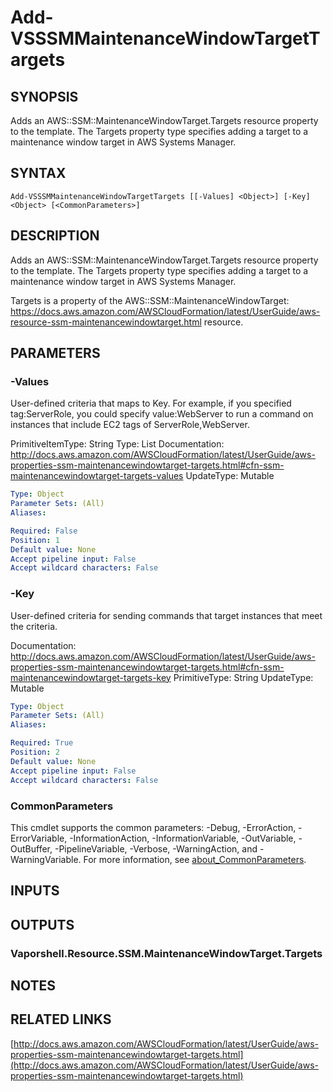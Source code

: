 # Add-VSSSMMaintenanceWindowTargetTargets

## SYNOPSIS
Adds an AWS::SSM::MaintenanceWindowTarget.Targets resource property to the template.
The Targets property type specifies adding a target to a maintenance window target in AWS Systems Manager.

## SYNTAX

```
Add-VSSSMMaintenanceWindowTargetTargets [[-Values] <Object>] [-Key] <Object> [<CommonParameters>]
```

## DESCRIPTION
Adds an AWS::SSM::MaintenanceWindowTarget.Targets resource property to the template.
The Targets property type specifies adding a target to a maintenance window target in AWS Systems Manager.

Targets is a property of the AWS::SSM::MaintenanceWindowTarget: https://docs.aws.amazon.com/AWSCloudFormation/latest/UserGuide/aws-resource-ssm-maintenancewindowtarget.html resource.

## PARAMETERS

### -Values
User-defined criteria that maps to Key.
For example, if you specified tag:ServerRole, you could specify value:WebServer to run a command on instances that include EC2 tags of ServerRole,WebServer.

PrimitiveItemType: String
Type: List
Documentation: http://docs.aws.amazon.com/AWSCloudFormation/latest/UserGuide/aws-properties-ssm-maintenancewindowtarget-targets.html#cfn-ssm-maintenancewindowtarget-targets-values
UpdateType: Mutable

```yaml
Type: Object
Parameter Sets: (All)
Aliases:

Required: False
Position: 1
Default value: None
Accept pipeline input: False
Accept wildcard characters: False
```

### -Key
User-defined criteria for sending commands that target instances that meet the criteria.

Documentation: http://docs.aws.amazon.com/AWSCloudFormation/latest/UserGuide/aws-properties-ssm-maintenancewindowtarget-targets.html#cfn-ssm-maintenancewindowtarget-targets-key
PrimitiveType: String
UpdateType: Mutable

```yaml
Type: Object
Parameter Sets: (All)
Aliases:

Required: True
Position: 2
Default value: None
Accept pipeline input: False
Accept wildcard characters: False
```

### CommonParameters
This cmdlet supports the common parameters: -Debug, -ErrorAction, -ErrorVariable, -InformationAction, -InformationVariable, -OutVariable, -OutBuffer, -PipelineVariable, -Verbose, -WarningAction, and -WarningVariable. For more information, see [about_CommonParameters](http://go.microsoft.com/fwlink/?LinkID=113216).

## INPUTS

## OUTPUTS

### Vaporshell.Resource.SSM.MaintenanceWindowTarget.Targets
## NOTES

## RELATED LINKS

[http://docs.aws.amazon.com/AWSCloudFormation/latest/UserGuide/aws-properties-ssm-maintenancewindowtarget-targets.html](http://docs.aws.amazon.com/AWSCloudFormation/latest/UserGuide/aws-properties-ssm-maintenancewindowtarget-targets.html)

